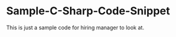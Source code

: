 Sample-C-Sharp-Code-Snippet
===========================
This is just a sample code for hiring manager to look at.